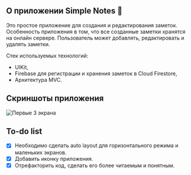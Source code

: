 ##  О приложении Simple Notes 📝
Это простое приложение для создания и редактирования заметок. Особенность приложения в том, что все созданные заметки хранятся на онлайн сервере. Пользователь может добавлять, редактировать и удалять заметки.

Стек используемых технологий: 
- UIKit,
- Firebase для регистрации и хранения заметок в Cloud Firestore,
- Архитектура MVC.

## Скриншоты приложения

![Первые 3 экрана](https://mega.nz/27c91ccc-4c49-445b-95d4-005a23df7260.jpg)


##  To-do list
- [x] Необходимо сделать auto layout для горизонтального режима и маленьких экранов.
- [x] Добавить иконку приложения.
- [x] Отрефакторить код, сделать его более читаемым и понятным.
